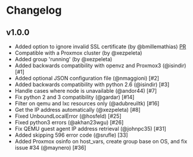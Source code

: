 # Changelog

## v1.0.0
- Added option to ignore invalid SSL certificate (by @bmillemathias) [PR](https://github.com/ansible/ansible/pull/17247)
- Compatible with a Proxmox cluster (by @xezpeleta)
- Added group 'running' (by @xezpeleta)
- Added backwards compatibility with openvz and Proxmox3 (@isindir) [#1]
- Added optional JSON configuration file (@nmaggioni) [#2]
- Added backwards compatibility with python 2.6 (@isindir) [#3]
- Handle cases where node is unavailable (@andor44) [#7]
- Fix python 2 and 3 compatibility (@gardar) [#14]
- Filter on qemu and lxc resources only (@adubreuiltk) [#16]
- Get the IP address automatically (@xezpeleta) [#8]
- Fixed UnboundLocalError (@hosfeld) [#25]
- Fixed python3 errors (@akhan23wgu) [#26]
- Fix QEMU guest agent IP address retrieval (@johnpc35) [#31]
- Added skipping 596 error code (@srufle) [33]
- Added Proxmox osinfo on host_vars, create group base on OS, and fix issue #34 (@maynero) [#36]
